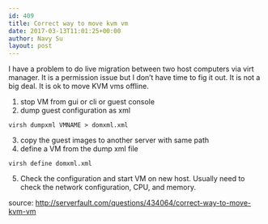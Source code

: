 ```yaml
---
id: 409
title: Correct way to move kvm vm
date: 2017-03-13T11:01:25+00:00
author: Navy Su
layout: post
---
```

I have a problem to do live migration between two host computers via virt manager. It is a permission issue but I don&#8217;t have time to fig it out. It is not a big deal. It is ok to move KVM vms offline.

  1. stop VM from gui or cli or guest console
  2. dump guest configuration as xml
    
~~~shell
virsh dumpxml VMNAME > domxml.xml
~~~

  3. copy the guest images to another server with same path
  4. define a VM from the dump xml file
    
~~~shell
virsh define domxml.xml
~~~

  5. Check the configuration and start VM on new host. Usually need to check the network configuration, CPU, and memory.

source: <http://serverfault.com/questions/434064/correct-way-to-move-kvm-vm>